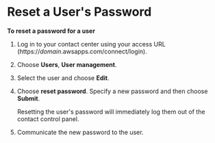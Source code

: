 # Reset a User's Password<a name="password-reset"></a>

**To reset a password for a user**

1. Log in to your contact center using your access URL \(https://*domain*\.awsapps\.com/connect/login\)\.

1. Choose **Users**, **User management**\.

1. Select the user and choose **Edit**\.

1. Choose **reset password**\. Specify a new password and then choose **Submit**\.

   Resetting the user's password will immediately log them out of the contact control panel\.

1. Communicate the new password to the user\.